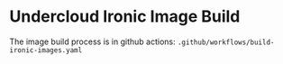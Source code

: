 # Undercloud Ironic Image Build

The image build process is in github actions: `.github/workflows/build-ironic-images.yaml`
